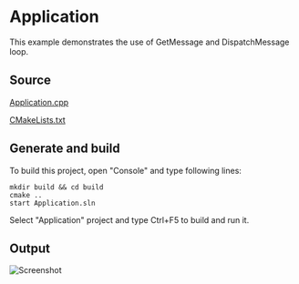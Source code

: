 # Application

This example demonstrates the use of GetMessage and DispatchMessage loop.

## Source

[Application.cpp](Application.cpp)

[CMakeLists.txt](CMakeLists.txt)

## Generate and build

To build this project, open "Console" and type following lines:

``` shell
mkdir build && cd build
cmake .. 
start Application.sln
```

Select "Application" project and type Ctrl+F5 to build and run it.

## Output

![Screenshot](../../../docs/Pictures/Application.png)
